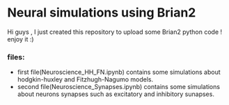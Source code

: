 # Neural simulations using Brian2 
Hi guys , I just created this repository to upload some Brian2 python code ! enjoy it :)
### files:
* first file(Neuroscience_HH_FN.ipynb) contains some simulations about hodgkin-huxley and Fitzhugh-Nagumo models.
* second file(Neuroscience_Synapses.ipynb) contains some simulations about neurons synapses such as excitatory and inhibitory sunapses.
